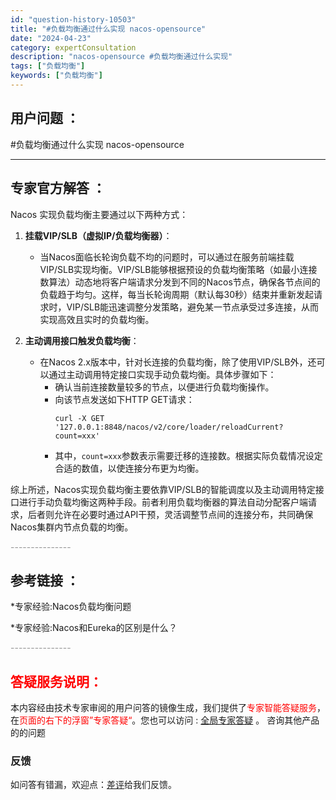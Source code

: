 ```yaml
---
id: "question-history-10503"
title: "#负载均衡通过什么实现 nacos-opensource"
date: "2024-04-23"
category: expertConsultation
description: "nacos-opensource #负载均衡通过什么实现"
tags: ["负载均衡"]
keywords: ["负载均衡"]
---
```


## 用户问题 ： 
 #负载均衡通过什么实现 nacos-opensource 

---------------
## 专家官方解答 ：

Nacos 实现负载均衡主要通过以下两种方式：

1. **挂载VIP/SLB（虚拟IP/负载均衡器）**：
   - 当Nacos面临长轮询负载不均的问题时，可以通过在服务前端挂载VIP/SLB实现均衡。VIP/SLB能够根据预设的负载均衡策略（如最小连接数算法）动态地将客户端请求分发到不同的Nacos节点，确保各节点间的负载趋于均匀。这样，每当长轮询周期（默认每30秒）结束并重新发起请求时，VIP/SLB能迅速调整分发策略，避免某一节点承受过多连接，从而实现高效且实时的负载均衡。

2. **主动调用接口触发负载均衡**：
   - 在Nacos 2.x版本中，针对长连接的负载均衡，除了使用VIP/SLB外，还可以通过主动调用特定接口实现手动负载均衡。具体步骤如下：
     - 确认当前连接数量较多的节点，以便进行负载均衡操作。
     - 向该节点发送如下HTTP GET请求：
       ```
       curl -X GET '127.0.0.1:8848/nacos/v2/core/loader/reloadCurrent?count=xxx'
       ```
     - 其中，`count=xxx`参数表示需要迁移的连接数。根据实际负载情况设定合适的数值，以使连接分布更为均衡。

综上所述，Nacos实现负载均衡主要依靠VIP/SLB的智能调度以及主动调用特定接口进行手动负载均衡这两种手段。前者利用负载均衡器的算法自动分配客户端请求，后者则允许在必要时通过API干预，灵活调整节点间的连接分布，共同确保Nacos集群内节点负载的均衡。


<font color="#949494">---------------</font> 


## 参考链接 ：

*专家经验:Nacos负载均衡问题 
 
 *专家经验:Nacos和Eureka的区别是什么？ 


 <font color="#949494">---------------</font> 
 


## <font color="#FF0000">答疑服务说明：</font> 

本内容经由技术专家审阅的用户问答的镜像生成，我们提供了<font color="#FF0000">专家智能答疑服务</font>，在<font color="#FF0000">页面的右下的浮窗”专家答疑“</font>。您也可以访问 : [全局专家答疑](https://opensource.alibaba.com/chatBot) 。 咨询其他产品的的问题

### 反馈
如问答有错漏，欢迎点：[差评](https://ai.nacos.io/user/feedbackByEnhancerGradePOJOID?enhancerGradePOJOId=11663)给我们反馈。
